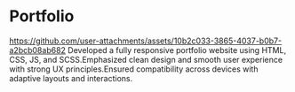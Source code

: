 # Portfolio

https://github.com/user-attachments/assets/10b2c033-3865-4037-b0b7-a2bcb08ab682
Developed a fully responsive portfolio website using HTML, CSS, JS, and SCSS.Emphasized clean design and smooth user experience with strong UX principles.Ensured compatibility across devices with adaptive layouts and interactions.
